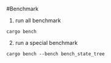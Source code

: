 #Benchmark

1. run all benchmark

```shell
cargo bench
```

2. run a special benchmark

```shell
cargo bench --bench bench_state_tree
```